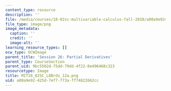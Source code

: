 ```yaml
---
content_type: resource
description: ''
file: /media/courses/18-02sc-multivariable-calculus-fall-2010/a00a9e92425d7ef7773aff74822662cc_MIT18_02SC_L8Brds_12a.png
file_type: image/png
image_metadata:
  caption: ''
  credit: ''
  image-alt: ''
learning_resource_types: []
ocw_type: OCWImage
parent_title: 'Session 26: Partial Derivatives'
parent_type: CourseSection
parent_uid: 9bc5502d-75dd-79dd-4f22-0e496468c323
resourcetype: Image
title: MIT18_02SC_L8Brds_12a.png
uid: a00a9e92-425d-7ef7-773a-ff74822662cc
---
```

